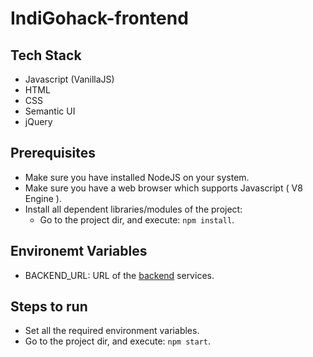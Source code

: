 # IndiGohack-frontend

## Tech Stack
* Javascript (VanillaJS)
* HTML
* CSS
* Semantic UI
* jQuery

## Prerequisites
* Make sure you have installed NodeJS on your system.
* Make sure you have a web browser which supports Javascript ( V8 Engine ).
* Install all dependent libraries/modules of the project:
  * Go to the project dir, and execute: `npm install`.
 
## Environemt Variables
* BACKEND_URL: URL of the [backend](https://github.com/gary1998/IndiGohack-backend) services.

## Steps to run
* Set all the required environment variables.
* Go to the project dir, and execute: `npm start`.
